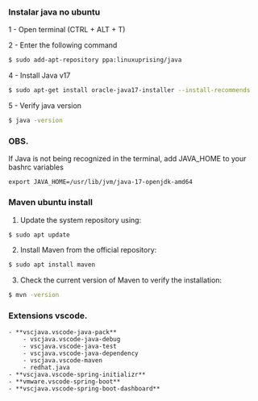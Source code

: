 ### Instalar java no ubuntu

1 - Open terminal (CTRL + ALT + T)

2 - Enter the following command
```sh
$ sudo add-apt-repository ppa:linuxuprising/java
```

4 - Install Java v17

```sh
$ sudo apt-get install oracle-java17-installer --install-recommends
```

5 - Verify java version
```sh
$ java -version
```

### OBS.
If Java is not being recognized in the terminal, add JAVA_HOME to your bashrc variables

`export JAVA_HOME=/usr/lib/jvm/java-17-openjdk-amd64`

### Maven ubuntu install
1. Update the system repository using:
```sh
$ sudo apt update
```

2. Install Maven from the official repository:
```sh
$ sudo apt install maven
```
3. Check the current version of Maven to verify the installation:
```sh
$ mvn -version
```

### Extensions vscode.
    - **vscjava.vscode-java-pack**
        - vscjava.vscode-java-debug
        - vscjava.vscode-java-test
        - vscjava.vscode-java-dependency
        - vscjava.vscode-maven
        - redhat.java
    - **vscjava.vscode-spring-initializr**
    - **vmware.vscode-spring-boot**
    - **vscjava.vscode-spring-boot-dashboard**